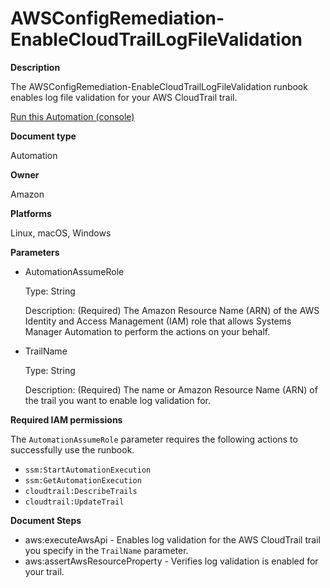# AWSConfigRemediation\-EnableCloudTrailLogFileValidation<a name="automation-aws-enable-ctrail-log-validation"></a>

**Description**

The AWSConfigRemediation\-EnableCloudTrailLogFileValidation runbook enables log file validation for your AWS CloudTrail trail\.

[Run this Automation \(console\)](https://console.aws.amazon.com/systems-manager/automation/execute/AWSConfigRemediation-EnableCloudTrailLogFileValidation)

**Document type**

Automation

**Owner**

Amazon

**Platforms**

Linux, macOS, Windows

**Parameters**
+ AutomationAssumeRole

  Type: String

  Description: \(Required\) The Amazon Resource Name \(ARN\) of the AWS Identity and Access Management \(IAM\) role that allows Systems Manager Automation to perform the actions on your behalf\.
+ TrailName

  Type: String

  Description: \(Required\) The name or Amazon Resource Name \(ARN\) of the trail you want to enable log validation for\.

**Required IAM permissions**

The `AutomationAssumeRole` parameter requires the following actions to successfully use the runbook\.
+ `ssm:StartAutomationExecution`
+ `ssm:GetAutomationExecution`
+ `cloudtrail:DescribeTrails`
+ `cloudtrail:UpdateTrail`

**Document Steps**
+ aws:executeAwsApi \- Enables log validation for the AWS CloudTrail trail you specify in the `TrailName` parameter\.
+ aws:assertAwsResourceProperty \- Verifies log validation is enabled for your trail\.